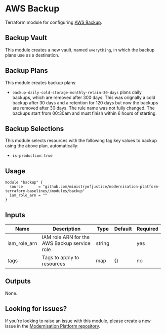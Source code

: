 # AWS Backup

Terraform module for configuring [AWS Backup](https://aws.amazon.com/backup/).

## Backup Vault
This module creates a new vault, named `everything`, in which the backup plans use as a destination.

## Backup Plans
This module creates backup plans:
- `backup-daily-cold-storage-monthly-retain-30-days` plans daily backups, which are removed after 300 days. This was orignally a cold backup after 30 days and a retention for 120 days but now the backups are removed after 30 days. The rule name was not fully changed. The backups start from 00:30am and must finish within 6 hours of starting.

## Backup Selections
This module selects resources with the following tag key values to backup using the above plan, automatically:
- `is-production`: `true`

## Usage

```
module "backup" {
  source       = "github.com/ministryofjustice/modernisation-platform-terraform-baselines//modules/backup"
  iam_role_arn = ""
}
```

## Inputs
| Name | Description | Type | Default | Required |
|------|-------------|------|---------|----------|
| iam_role_arn | IAM role ARN for the AWS Backup service role | string | | yes |
| tags | Tags to apply to resources | map  | {} | no |

## Outputs
None.

## Looking for issues?
If you're looking to raise an issue with this module, please create a new issue in the [Modernisation Platform repository](https://github.com/ministryofjustice/modernisation-platform/issues).
